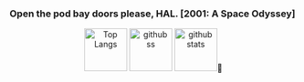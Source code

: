 ### Open the pod bay doors please, HAL.     [2001: A Space Odyssey]


<p align="center">    
   <img alt="Top Langs" height="75px" src="https://github-readme-stats.vercel.app/api/top-langs/?username=yu5uke-1024&show_icons=true&theme=tokyonight&hide=jupyter%20notebook" />
   <img alt="github ss" height="75px" src="http://github-readme-streak-stats.herokuapp.com?user=yu5uke-1024&theme=tokyonight" />
   <img alt="github stats" height="75px" src="https://github-readme-stats.vercel.app/api?username=yu5uke-1024&theme=tokyonight&show_icons=true" />
</p>
